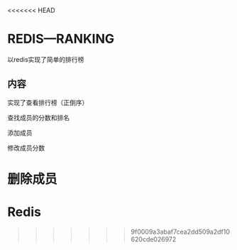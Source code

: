 <<<<<<< HEAD
# REDIS—RANKING

以redis实现了简单的排行榜

## 内容

实现了查看排行榜（正倒序）

查找成员的分数和排名

添加成员

修改成员分数

删除成员
=======
# Redis
>>>>>>> 9f0009a3abaf7cea2dd509a2df10620cde026972
